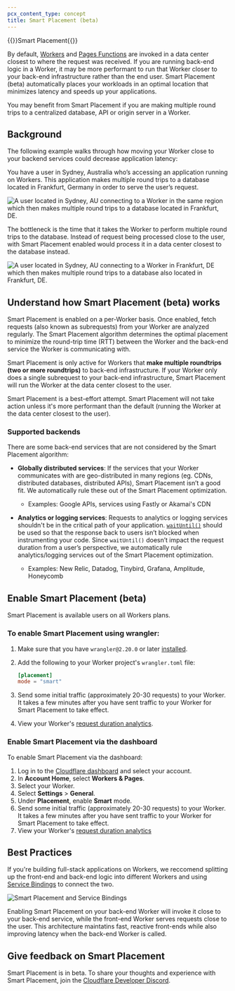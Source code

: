 ```yaml
---
pcx_content_type: concept
title: Smart Placement (beta)
---
```


{{<beta>}}Smart Placement{{</beta>}}

By default, [Workers](/workers/) and [Pages Functions](/pages/platform/functions/) are invoked in a data center closest to where the request was received. If you are running back-end logic in a Worker, it may be more performant to run that Worker closer to your back-end infrastructure rather than the end user. Smart Placement (beta) automatically places your workloads in an optimal location that minimizes latency and speeds up your applications. 

You may benefit from Smart Placement if you are making multiple round trips to a centralized database, API or origin server in a Worker. 


## Background
The following example walks through how moving your Worker close to your backend services could decrease application latency:

You have a user in Sydney, Australia who’s accessing an application running on Workers. This application makes multiple round trips to a database located in Frankfurt, Germany in order to serve the user’s request. 

![A user located in Sydney, AU connecting to a Worker in the same region which then makes multiple round trips to a database located in Frankfurt, DE. ](../media/workers-smart-placement-disabled.png)

The bottleneck is the time that it takes the Worker to perform multiple round trips to the database. Instead of request being processed close to the user, with Smart Placement enabled would process it in a data center closest to the database instead. 

![A user located in Sydney, AU connecting to a Worker in Frankfurt, DE which then makes multiple round trips to a database also located in Frankfurt, DE. ](../media/workers-smart-placement-enabled.png)


## Understand how Smart Placement (beta) works

Smart Placement is enabled on a per-Worker basis. Once enabled, fetch requests (also known as subrequests) from your Worker are analyzed regularly. The Smart Placement algorithm determines the optimal placement to minimize the round-trip time (RTT) between the Worker and the back-end service the Worker is communicating with. 

Smart Placement is only active for Workers that **make multiple roundtrips (two or more roundtrips)** to back-end infrastructure. If your Worker only does a single subrequest to your back-end infrastructure, Smart Placement will run the Worker at the data center closest to the user.  

Smart Placement is a best-effort attempt. Smart Placement will not take action unless it's more performant than the default (running the Worker at the data center closest to the user).

### Supported backends

There are some back-end services that are not considered by the Smart Placement algorithm:

- **Globally distributed services**: If the services that your Worker communicates with are geo-distributed in many regions (eg. CDNs, distributed databases, distributed APIs), Smart Placement isn’t a good fit. We automatically rule these out of the Smart Placement optimization. 
    - Examples: Google APIs, services using Fastly or Akamai's CDN


- **Analytics or logging services**: Requests to analytics or logging services shouldn't be in the critical path of your application. [`waitUntil()`](/workers/runtime-apis/fetch-event/?ref=blog.cloudflare.com#waituntil) should be used so that the response back to users isn’t blocked when instrumenting your code. Since `waitUntil()` doesn’t impact the request duration from a user’s perspective, we automatically rule analytics/logging services out of the Smart Placement optimization. 
    - Examples: New Relic, Datadog, Tinybird, Grafana, Amplitude, Honeycomb

## Enable Smart Placement (beta)

Smart Placement is available users on all Workers plans. 

### To enable Smart Placement using wrangler:

1. Make sure that you have `wrangler@2.20.0` or later [installed](/workers/wrangler/install-and-update/).
2. Add the following to your Worker project's `wrangler.toml` file:

    ```toml
    [placement]
    mode = "smart"
    ```

3. Send some initial traffic (approximately 20-30 requests) to your Worker. It takes a few minutes after you have sent traffic to your Worker for Smart Placement to take effect. 

4. View your Worker's [request duration analytics](/workers/learning/metrics-and-analytics).


### Enable Smart Placement via the dashboard

To enable Smart Placement via the dashboard:

1. Log in to the [Cloudflare dashboard](https://dash.cloudflare.com) and select your account.
2. In **Account Home**, select **Workers & Pages**.
3. Select your Worker.
4. Select **Settings** > **General**.
5. Under **Placement**, enable **Smart** mode.
6. Send some initial traffic (approximately 20-30 requests) to your Worker. It takes a few minutes after you have sent traffic to your Worker for Smart Placement to take effect.
7. View your Worker's [request duration analytics](/workers/learning/metrics-and-analytics)

## Best Practices

If you're building full-stack applications on Workers, we reccomend splitting up the front-end and back-end logic into different Workers and using [Service Bindings](/workers/platform/smart-placement) to connect the two. 

![Smart Placement and Service Bindings](../media/smart-placement-service-bindings.png)

Enabling Smart Placement on your back-end Worker will invoke it close to your back-end service, while the front-end Worker serves requests close to the user. This architecture maintatins fast, reactive front-ends while also improving latency when the back-end Worker is called.  

## Give feedback on Smart Placement

Smart Placement is in beta. To share your thoughts and experience with Smart Placement, join the [Cloudflare Developer Discord](https://discord.gg/cloudflaredev).
